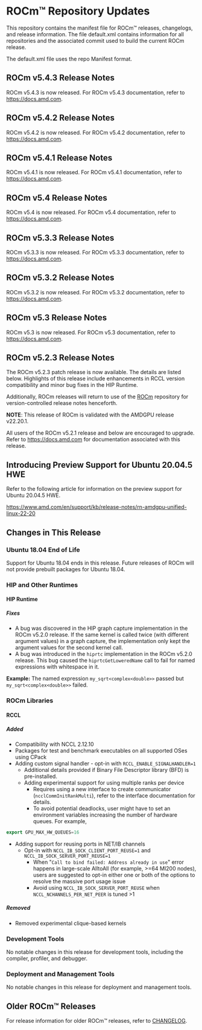 # ROCm™ Repository Updates

This repository contains the manifest file for ROCm™ releases, changelogs, and
release information. The file default.xml contains information for all
repositories and the associated commit used to build the current ROCm release.

The default.xml file uses the repo Manifest format.

## ROCm v5.4.3 Release Notes

ROCm v5.4.3 is now released. For ROCm v5.4.3 documentation, refer to
<https://docs.amd.com>.

## ROCm v5.4.2 Release Notes

ROCm v5.4.2 is now released. For ROCm v5.4.2 documentation, refer to
<https://docs.amd.com>.

## ROCm v5.4.1 Release Notes

ROCm v5.4.1 is now released. For ROCm v5.4.1 documentation, refer to
<https://docs.amd.com>.

## ROCm v5.4 Release Notes

ROCm v5.4 is now released. For ROCm v5.4 documentation, refer to
<https://docs.amd.com>.

## ROCm v5.3.3 Release Notes

ROCm v5.3.3 is now released. For ROCm v5.3.3 documentation, refer to
<https://docs.amd.com>.

## ROCm v5.3.2 Release Notes

ROCm v5.3.2 is now released. For ROCm v5.3.2 documentation, refer to
<https://docs.amd.com>.

## ROCm v5.3 Release Notes

ROCm v5.3 is now released. For ROCm v5.3 documentation, refer to
<https://docs.amd.com>.

## ROCm v5.2.3 Release Notes

The ROCm v5.2.3 patch release is now available. The details are listed below.
Highlights of this release include enhancements in RCCL version compatibility
and minor bug fixes in the HIP Runtime.

Additionally, ROCm releases will return to use of the
[ROCm](https://github.com/RadeonOpenCompute/ROCm) repository for
version-controlled release notes henceforth.

**NOTE**: This release of ROCm is validated with the AMDGPU release v22.20.1.

All users of the ROCm v5.2.1 release and below are encouraged to upgrade. Refer
to <https://docs.amd.com> for documentation associated with this release.

## Introducing Preview Support for Ubuntu 20.04.5 HWE

Refer to the following article for information on the preview support for
Ubuntu 20.04.5 HWE.

<https://www.amd.com/en/support/kb/release-notes/rn-amdgpu-unified-linux-22-20>

## Changes in This Release

### Ubuntu 18.04 End of Life

Support for Ubuntu 18.04 ends in this release. Future releases of ROCm will not
provide prebuilt packages for Ubuntu 18.04.

### HIP and Other Runtimes

#### HIP Runtime

##### Fixes

- A bug was discovered in the HIP graph capture implementation in the ROCm
  v5.2.0 release. If the same kernel is called twice (with different argument
  values) in a graph capture, the implementation only kept the argument values
  for the second kernel call.
- A bug was introduced in the `hiprtc` implementation in the ROCm v5.2.0
  release. This bug caused the `hiprtcGetLoweredName` call to fail for named
  expressions with whitespace in it.

**Example:** The named expression `my_sqrt<complex<double>>` passed but
`my_sqrt<complex<double>>` failed.

### ROCm Libraries

#### RCCL

##### Added

- Compatibility with NCCL 2.12.10
- Packages for test and benchmark executables on all supported OSes using CPack
- Adding custom signal handler - opt-in with `RCCL_ENABLE_SIGNALHANDLER=1`
  - Additional details provided if Binary File Descriptor library (BFD) is
    pre-installed.
  - Adding experimental support for using multiple ranks per device
    - Requires using a new interface to create communicator
      (`ncclCommInitRankMulti`), refer to the interface documentation for
      details.
    - To avoid potential deadlocks, user might have to set an environment
      variables increasing the number of hardware queues. For example,

```cpp
export GPU_MAX_HW_QUEUES=16
```

- Adding support for reusing ports in NET/IB channels
  - Opt-in with `NCCL_IB_SOCK_CLIENT_PORT_REUSE=1` and
    `NCCL_IB_SOCK_SERVER_PORT_REUSE=1`
    - When "`Call to bind failed: Address already in use`" error happens in
      large-scale AlltoAll (for example, >=64 MI200 nodes), users are suggested
      to opt-in either one or both of the options to resolve the massive port
      usage issue
    - Avoid using `NCCL_IB_SOCK_SERVER_PORT_REUSE` when
      `NCCL_NCHANNELS_PER_NET_PEER` is tuned >1

##### Removed

- Removed experimental clique-based kernels

### Development Tools

No notable changes in this release for development tools, including the
compiler, profiler, and debugger.

### Deployment and Management Tools

No notable changes in this release for deployment and management tools.

## Older ROCm™ Releases

For release information for older ROCm™ releases, refer to
[CHANGELOG](CHANGELOG.md).
